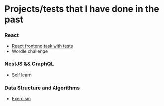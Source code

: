 Projects/tests that I have done in the past
=============================

### React
* [React frontend task with tests](https://github.com/kevinlaiGH/react-movie-service)
* [Wordle challenge](https://github.com/kevinlaiGH/wordle-challenge)

### NestJS && GraphQL
* [Self learn](https://github.com/kevinlaiGH/nestjs-graphql)

### Data Structure and Algorithms
* [Exercism](https://github.com/kevinlaiGH/Exercism)
